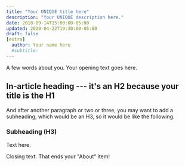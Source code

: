```yaml
---
title: "Your UNIQUE title here"
description: "Your UNIQUE description here."
date: 2018-09-14T15:00:00-05:00
updated: 2020-04-22T19:30:00-05:00
draft: false
[extra]
  author: Your name here
  #subtitle:
---
```


A few words about you.  Your opening text goes here.

## In-article heading --- it's an H2 because your title is the H1

And after another paragraph or two or three, you may want to add a subheading, which would be an H3, so it would be like the following.

### Subheading (H3)

Text here.

Closing text. That ends your "About" item!